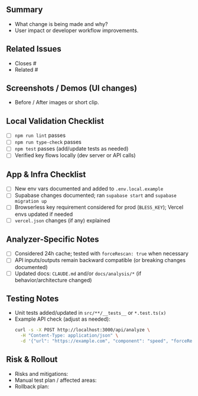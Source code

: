 ## Summary
- What change is being made and why?
- User impact or developer workflow improvements.

## Related Issues
- Closes #
- Related #

## Screenshots / Demos (UI changes)
- Before / After images or short clip.

## Local Validation Checklist
- [ ] `npm run lint` passes
- [ ] `npm run type-check` passes
- [ ] `npm test` passes (add/update tests as needed)
- [ ] Verified key flows locally (dev server or API calls)

## App & Infra Checklist
- [ ] New env vars documented and added to `.env.local.example`
- [ ] Supabase changes documented; ran `supabase start` and `supabase migration up`
- [ ] Browserless key requirement considered for prod (`BLESS_KEY`); Vercel envs updated if needed
- [ ] `vercel.json` changes (if any) explained

## Analyzer-Specific Notes
- [ ] Considered 24h cache; tested with `forceRescan: true` when necessary
- [ ] API inputs/outputs remain backward compatible (or breaking changes documented)
- [ ] Updated docs: `CLAUDE.md` and/or `docs/analysis/*` (if behavior/architecture changed)

## Testing Notes
- Unit tests added/updated in `src/**/__tests__` or `*.test.ts(x)`
- Example API check (adjust as needed):
  ```bash
  curl -s -X POST http://localhost:3000/api/analyze \
    -H "Content-Type: application/json" \
    -d '{"url": "https://example.com", "component": "speed", "forceRescan": true}' | jq .summary
  ```

## Risk & Rollout
- Risks and mitigations:
- Manual test plan / affected areas:
- Rollback plan:

